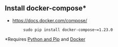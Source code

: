 ## Install docker-compose*
* https://docs.docker.com/compose/
```
        sudo pip install docker-compose~=1.23.0
```            
*Requires [Python and Pip](./doc/install-python-pip.md) and [Docker](./doc/install-docker.md)
